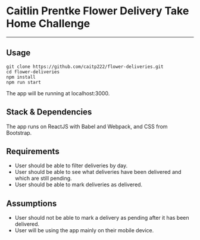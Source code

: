 # Caitlin Prentke Flower Delivery Take Home Challenge

----
## Usage

    git clone https://github.com/caitp222/flower-deliveries.git
    cd flower-deliveries
    npm install
    npm run start

The app will be running at localhost:3000.

## Stack & Dependencies

The app runs on ReactJS with Babel and Webpack, and CSS from Bootstrap.

## Requirements

* User should be able to filter deliveries by day.
* User should be able to see what deliveries have been delivered and which are still pending.
* User should be able to mark deliveries as delivered.

## Assumptions

* User should not be able to mark a delivery as pending after it has been delivered.
* User will be using the app mainly on their mobile device.
